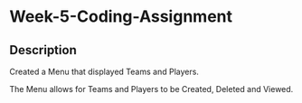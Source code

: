 # Week-5-Coding-Assignment

## Description
Created a Menu that displayed Teams and Players. 

The Menu allows for Teams and Players to be Created, Deleted and Viewed.
